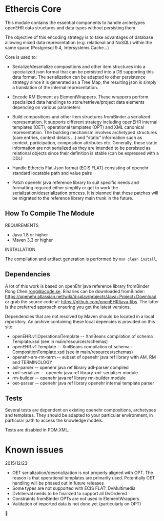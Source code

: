 Ethercis Core
=============
This module contains the essential components to handle archetypes openEHR data structures and data types without
persisting them.

The objective of this encoding strategy is to take advantages of database allowing mixed data representation (e.g.
relational and NoSQL) within the same space (Postgresql 9.4, Intersystems Cache...)

Core is used to:

- Serialize/deserialize compositions and other item structures into a specialized json format that can be persisted into
  a DB supporting this data format. The serialization can be adapted to other persistence strategy since it is generated
  as a Tree Map, the resulting json is simply a translation of the internal representation.

- Encode RM Element as ElementWrappers. These wrappers perform specialized data handlings to store/retrieve/project data
  elements depending on various parameters

- Build compositions and other item structures fromBinder a serialized representation. It supports different strategy including
  openEHR internal templates (OET), operational templates (OPT) and XML canonical representation. The building mechanism
  involves archetyped structures (care entries, context details ...) and "static" information such as context,
  participation, composition attributes etc. Generally, these static information are not serialized as they are
  intended to be persisted as relational objects since their definition is stable (can be expressed with a DDL)

- Handle Ethercis Flat Json format (ECIS FLAT) consisting of openehr standard locatable path and value pairs

- Patch openehr java reference library to suit specific needs and formatting required either simplify or get to work the
  serialization/deserialization process. It is planned that these patches will be migrated to the reference library main
  trunk in the future.

How To Compile The Module
-------------------------
REQUIREMENTS

- Java 1.8 or higher
- Maven 3.3 or higher

INSTALLATION

The compilation and artifact generation is performed by `mvn clean install`.


Dependencies
------------
A lot of this work is based on openEhr java reference library fromBinder Rong Chen <rong@acode.se>.
Binaries can be downloaded fromBinder:
https://openehr.atlassian.net/wiki/display/projects/Java+Project+Download
or grab the source code at:
https://github.com/openEHR/java-libs. The latter is the preferred approach ensuring you get the latest versions.

Dependencies that are not resolved by Maven should be located in a local repository. An archive containing these local
depencies is provided on this site:

- openEHR.v1.OperationalTemplate -- XmlBeans compilation of schema Template.xsd (see in main/resources/schemas)
- openEHR.v1.Template -- XmlBeans compilation of schema - CompositionTemplate.xsd (see in main/resources/schemas)
- openehr-am-rm-term -- subset of openehr java ref library with AM, RM and TERMINOLOGY
- adl-parser -- openehr java ref library adl-parser compiled
- xml-serializer -- openehr java ref library xml-serializer module
- rm-builder -- openehr java ref library rm-builder module
- oet-parser -- openehr java ref library openehr internal template parser

Tests
-----
Several tests are dependent on existing openehr compositions, archetypes and templates. They should be adapted to your
particular environment, in particular path to access the knowledge models.

Tests are disabled in POM.XML.

Known issues
============

2015/12/23

- OET serialization/deserialization is not properly aligned with OPT. The reason is that operational templates are
  primarily used. Potentially OET handling will be phased out in future releases
- Some types are not supported with ECIS FLAT: DvMultimedia
- DvInterval needs to be finalized to support all DvOrdered
- Constraints fromBinder OPTs are not used in ElementWrappers.
- Validation of imported data is not done yet (particularly on OPT)

